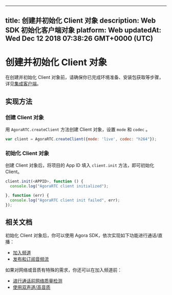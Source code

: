
---
title: 创建并初始化 Client 对象
description: Web SDK 初始化客户端对象
platform: Web
updatedAt: Wed Dec 12 2018 07:38:26 GMT+0000 (UTC)
---
# 创建并初始化 Client 对象
在创建并初始化 Client 对象前，请确保你已完成环境准备、安装包获取等步骤，详见[集成客户端](../../cn/Video/web_prepare.md)。

## 实现方法
### 创建 Client 对象
用 `AgoraRTC.createClient` 方法创建 Client 对象，设置 `mode` 和 `codec` 。

```javascript
var client = AgoraRTC.createClient({mode: 'live', codec: "h264"});
```

### 初始化 Client 对象
创建 Client 对象后，将项目的 App ID 填入 `client.init` 方法，即可初始化 Client。

```javascript
client.init(<APPID>, function () {
  console.log("AgoraRTC client initialized");

}, function (err) {
  console.log("AgoraRTC client init failed", err);
});
```

## 相关文档
初始化 Client 对象后，你可以使用 Agora SDK，依次实现如下功能进行通话/直播：
- [加入频道](../../cn/Video/join_video_web.md)
- [发布和订阅音频流](../../cn/Video/publish_web.md)

如果对网络或音质有特殊的需求，你还可以在加入频道前：
- [进行通话前网络质量检测](../../cn/Video/lastmile_web.md)
- [使用双声道/高音质](../../cn/Video/audio_profile_web.md)

